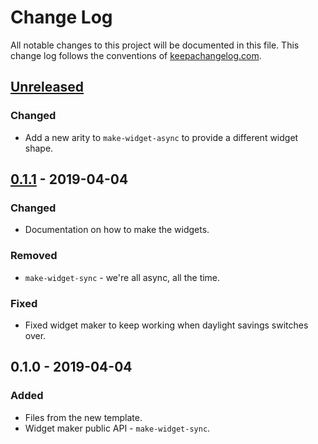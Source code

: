# Change Log
All notable changes to this project will be documented in this file. This change log follows the conventions of [keepachangelog.com](http://keepachangelog.com/).

## [Unreleased]
### Changed
- Add a new arity to `make-widget-async` to provide a different widget shape.

## [0.1.1] - 2019-04-04
### Changed
- Documentation on how to make the widgets.

### Removed
- `make-widget-sync` - we're all async, all the time.

### Fixed
- Fixed widget maker to keep working when daylight savings switches over.

## 0.1.0 - 2019-04-04
### Added
- Files from the new template.
- Widget maker public API - `make-widget-sync`.

[Unreleased]: https://github.com/your-name/ow-webapp/compare/0.1.1...HEAD
[0.1.1]: https://github.com/your-name/ow-webapp/compare/0.1.0...0.1.1
